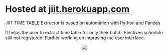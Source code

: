 <h1>Hosted at <a href='http://jiit.herokuapp.com/' target="_blank"> jiit.herokuapp.com</h1></a>

JIIT TIME TABLE Extractor is based on automation with Python and Pandas


It helps the user to extract time table for only their  batch.
Electives schedule still not registered. 
Further working on improving the user interface.

<center>
<img src='https://github.com/kbhutani0001/jiit-timetable/blob/master/5bf61a17-d1f8-4aa9-adba-e4103026fdae.jpeg' style='max-width: 150px;'> </center>
